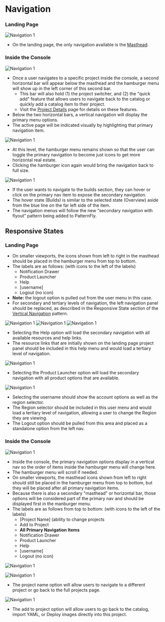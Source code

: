 # Navigation

### Landing Page
![Navigation 1](img/NAVIGATION-5.png)  

- On the landing page, the only navigation available is the [Masthead](http://openshift.github.io/openshift-origin-design/web-console/4-patterns/masthead).

### Inside the Console
![Navigation 1](img/NAVIGATION-3.png)
- Once a user navigates to a specific project inside the console, a second horizontal bar will appear below the masthead and the hamburger menu will show up in the left corner of this second bar.
  - This bar will also hold (1) the project switcher, and (2) the "quick add" feature that allows users to navigate back to the catalog or quickly add a catalog item to their project.
  - Visit the [Project Details](http://openshift.github.io/openshift-origin-design/web-console/3-project-details/overview) page for details on these features.
- Below the two horizontal bars, a vertical navigation will display the primary menu options.
- The active page will be indicated visually by highlighting that primary navigation item.

![Navigation 1](img/NAVIGATION-4.png)

- At this level, the hamburger menu remains shown so that the user can toggle the primary navigation to become just icons to get more horizontal real estate.
- Clicking the hamburger icon again would bring the navigation back to full size.

![Navigation 1](img/NAVIGATION-3B.png)

- If the user wants to navigate to the builds section, they can hover or click on the primary nav item to expose the secondary navigation.
- The hover state (Builds) is similar to the selected state (Overview) aside from the blue line on the far left side of the item.
- The navigation menus will follow the new “secondary navigation with flyout” pattern being added to PatternFly.

## Responsive States

### Landing Page
- On smaller viewports, the icons shown from left to right in the masthead should be placed in the hamburger menu from top to bottom.
- The labels are as follows: (with icons to the left of the labels)
  - Notification Drawer
  - Product Launcher
  - Help
  - [username]
  - Logout (no icon)
- **Note:** the logout option is pulled out from the user menu in this case.
- For secondary and tertiary levels of navigation, the left navigation panel should be replaced, as described in the Responsive State section of the [Vertical Navigation](http://www.patternfly.org/pattern-library/navigation/vertical-navigation/#/design) pattern.

![Navigation 1](img/Nav-help-1.png)
![Navigation 1](img/Nav-help-2.png)
![Navigation 1](img/Nav-help-3.png)

- Selecting the Help option will load the secondary navigation with all available resources and help links.
- The resource links that are initially shown on the landing page project panel should be included in this help menu and would load a tertiary level of navigation.

![Navigation 1](img/NAVIGATION-1C.png)

- Selecting the Product Launcher option will load the secondary navigation with all product options that are available.

![Navigation 1](img/NAVIGATION-1.png)

- Selecting the username should show the account options as well as the region selector.
- The Region selector should be included in this user menu and would load a tertiary level of navigation, allowing a user to change the Region they are viewing.
- The Logout option should be pulled from this area and placed as a standalone option from the left nav.

### Inside the Console

![Navigation 1](img/NAVIGATION-2B-New.png)

- Inside the console, the primary navigation options display in a vertical nav so the order of items inside the hamburger menu will change here.
- The hamburger menu will scroll if needed.
- On smaller viewports, the masthead icons shown from left to right should still be placed in the hamburger menu from top to bottom, but they will be placed after all primary navigation items.
- Because there is also a secondary "masthead" or horizontal bar, those options will be considered part of the primary nav and should be displayed first in the manburger menu.
- The labels are as follows from top to bottom: (with icons to the left of the labels)
  - [Project Name] (ability to change projects
  - Add to Project
  - **All Primary Navigation Items**
  - Notification Drawer
  - Product Launcher
  - Help
  - [username]
  - Logout (no icon)

![Navigation 1](img/NAVIGATION-2-New.png)

![Navigation 1](img/NAVIGATION-2C-New.png)
- The project name option will allow users to navigate to a different project or go back to the full projects page.

![Navigation 1](img/NAVIGATION-2C.png)
- The add to project option will allow users to go back to the catalog, import YAML, or Deploy images directly into this project.
